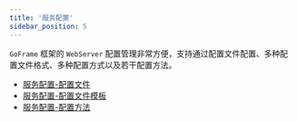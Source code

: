 ```yaml
---
title: '服务配置'
sidebar_position: 5
---
```


`GoFrame` 框架的 `WebServer` 配置管理非常方便，支持通过配置文件配置、多种配置文件格式、多种配置方式以及若干配置方法。

- [服务配置-配置文件](output/goframe-v2.5-md/WEB服务开发/服务配置/服务配置-配置文件)
- [服务配置-配置文件模板](output/goframe-v2.5-md/WEB服务开发/服务配置/服务配置-配置文件模板)
- [服务配置-配置方法](output/goframe-v2.5-md/WEB服务开发/服务配置/服务配置-配置方法)